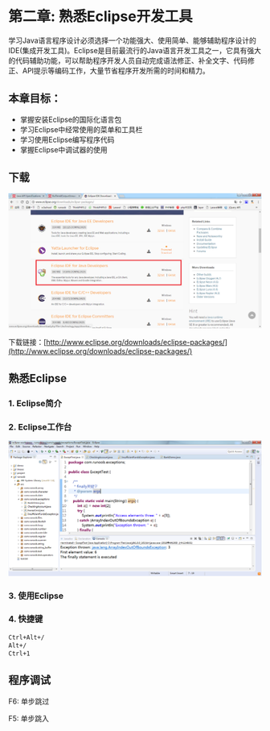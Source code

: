 # 第二章: 熟悉Eclipse开发工具 #
学习Java语言程序设计必须选择一个功能强大、使用简单、能够辅助程序设计的IDE(集成开发工具)。Eclipse是目前最流行的Java语言开发工具之一，它具有强大的代码辅助功能，可以帮助程序开发人员自动完成语法修正、补全文字、代码修正、API提示等编码工作，大量节省程序开发所需的时间和精力。

## 本章目标：
- 掌握安装Eclipse的国际化语言包
- 学习Eclipse中经常使用的菜单和工具栏
- 学习使用Eclipse编写程序代码
- 掌握Eclipse中调试器的使用

## 下载
<img src="./img/02/01.png" />

下载链接：[http://www.eclipse.org/downloads/eclipse-packages/](http://www.eclipse.org/downloads/eclipse-packages/)

## 熟悉Eclipse ##
### 1. Eclipse简介 ###

### 2. Eclipse工作台 ###
<img src="./img/02/02.png" />

### 3. 使用Eclipse ###

### 4. 快捷键 ###

	Ctrl+Alt+/
	Alt+/
	Ctrl+1

## 程序调试 ##
F6: 单步跳过

F5: 单步跳入